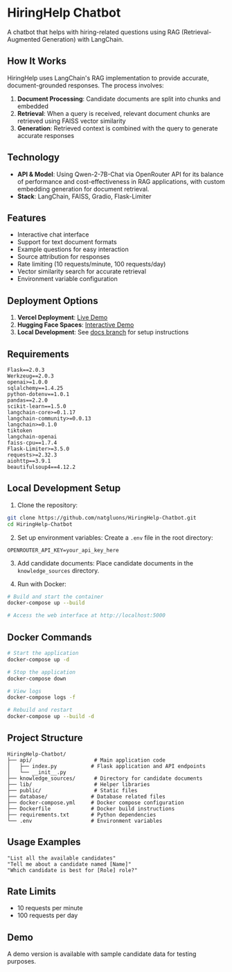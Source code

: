 # HiringHelp Chatbot

A chatbot that helps with hiring-related questions using RAG (Retrieval-Augmented Generation) with LangChain.

## How It Works
HiringHelp uses LangChain's RAG implementation to provide accurate, document-grounded responses. The process involves:
1. **Document Processing**: Candidate documents are split into chunks and embedded
2. **Retrieval**: When a query is received, relevant document chunks are retrieved using FAISS vector similarity
3. **Generation**: Retrieved context is combined with the query to generate accurate responses

## Technology
- **API & Model**: Using Qwen-2-7B-Chat via OpenRouter API for its balance of performance and cost-effectiveness in RAG applications, with custom embedding generation for document retrieval.
- **Stack**: LangChain, FAISS, Gradio, Flask-Limiter

## Features
- Interactive chat interface
- Support for text document formats
- Example questions for easy interaction
- Source attribution for responses
- Rate limiting (10 requests/minute, 100 requests/day)
- Vector similarity search for accurate retrieval
- Environment variable configuration

## Deployment Options
1. **Vercel Deployment**: [Live Demo](https://hiring-help-chatbot.vercel.app/)
2. **Hugging Face Spaces**: [Interactive Demo](https://huggingface.co/spaces/natgluons/HiringHelp-Chatbot)
3. **Local Development**: See [docs branch](https://github.com/natgluons/hiringhelp-chatbot/tree/docs) for setup instructions

## Requirements
```
Flask==2.0.3
Werkzeug==2.0.3
openai>=1.0.0
sqlalchemy==1.4.25
python-dotenv==1.0.1
pandas==2.2.0
scikit-learn==1.5.0
langchain-core>=0.1.17
langchain-community>=0.0.13
langchain>=0.1.0
tiktoken
langchain-openai
faiss-cpu==1.7.4
Flask-Limiter>=3.5.0
requests>=2.32.3
aiohttp==3.9.1
beautifulsoup4==4.12.2
```

## Local Development Setup

1. Clone the repository:
```bash
git clone https://github.com/natgluons/HiringHelp-Chatbot.git
cd HiringHelp-Chatbot
```

2. Set up environment variables:
Create a `.env` file in the root directory:
```
OPENROUTER_API_KEY=your_api_key_here
```

3. Add candidate documents:
Place candidate documents in the `knowledge_sources` directory.

4. Run with Docker:
```bash
# Build and start the container
docker-compose up --build

# Access the web interface at http://localhost:5000
```

## Docker Commands
```bash
# Start the application
docker-compose up -d

# Stop the application
docker-compose down

# View logs
docker-compose logs -f

# Rebuild and restart
docker-compose up --build -d
```

## Project Structure
```
HiringHelp-Chatbot/
├── api/                    # Main application code
│   ├── index.py           # Flask application and API endpoints
│   └── __init__.py
├── knowledge_sources/      # Directory for candidate documents
├── lib/                    # Helper libraries
├── public/                 # Static files
├── database/              # Database related files
├── docker-compose.yml     # Docker compose configuration
├── Dockerfile             # Docker build instructions
├── requirements.txt       # Python dependencies
└── .env                   # Environment variables
```

## Usage Examples
```
"List all the available candidates"
"Tell me about a candidate named [Name]"
"Which candidate is best for [Role] role?"
```

## Rate Limits
- 10 requests per minute
- 100 requests per day

## Demo
A demo version is available with sample candidate data for testing purposes.